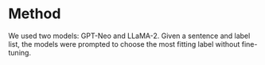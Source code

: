 # Method

We used two models: GPT-Neo and LLaMA-2. Given a sentence and label list, the models were prompted to choose the most fitting label without fine-tuning.
